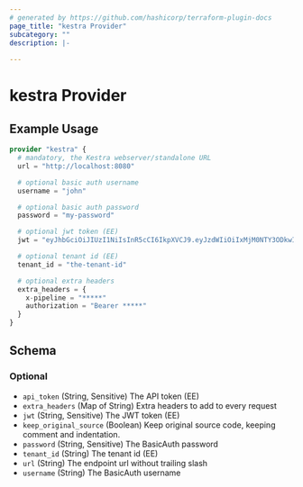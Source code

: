 ```yaml
---
# generated by https://github.com/hashicorp/terraform-plugin-docs
page_title: "kestra Provider"
subcategory: ""
description: |-
  
---
```


# kestra Provider



## Example Usage

```terraform
provider "kestra" {
  # mandatory, the Kestra webserver/standalone URL
  url = "http://localhost:8080"

  # optional basic auth username
  username = "john"

  # optional basic auth password
  password = "my-password"

  # optional jwt token (EE)
  jwt = "eyJhbGciOiJIUzI1NiIsInR5cCI6IkpXVCJ9.eyJzdWIiOiIxMjM0NTY3ODkwIiwibmFtZSI6Iktlc3RyYS5pbyIsImlhdCI6MTUxNjIzOTAyMn0.hm2VKztDJP7CUsI69Th6Y5NLEQrXx7OErLXay55GD5U"

  # optional tenant id (EE)
  tenant_id = "the-tenant-id"

  # optional extra headers
  extra_headers = {
    x-pipeline = "*****"
    authorization = "Bearer *****"
  }
}
```

<!-- schema generated by tfplugindocs -->
## Schema

### Optional

- `api_token` (String, Sensitive) The API token (EE)
- `extra_headers` (Map of String) Extra headers to add to every request
- `jwt` (String, Sensitive) The JWT token (EE)
- `keep_original_source` (Boolean) Keep original source code, keeping comment and indentation.
- `password` (String, Sensitive) The BasicAuth password
- `tenant_id` (String) The tenant id (EE)
- `url` (String) The endpoint url without trailing slash
- `username` (String) The BasicAuth username
